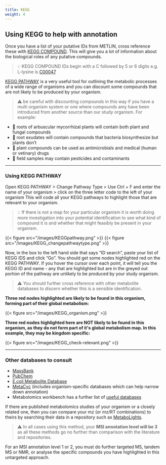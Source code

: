 ```yaml
---
title: KEGG
weight: 4
---
```


## Using KEGG to help with annotation

Once you have a list of your putative IDs from METLIN, cross reference these with [KEGG COMPOUND](https://www.genome.jp/kegg/compound/). This will give you a lot of information about the biological roles of any putative compounds.

> :bulb: KEGG COMPOUND IDs begin with a C followed by 5 or 6 digits e.g. L-lysine is [C00047](https://www.genome.jp/entry/C00047)

[KEGG PATHWAY](https://www.genome.jp/pathway/map01100) is a very useful tool for outlining the metabolic processes of a wide range of organisms and you can discount some compounds that are not likely to be produced by your organism. 

> :warning: be careful with discounting compounds in this way if you have a multi organism system or one where compounds amy have been introduced from another source than our study organism. For example:
- :mushroom: roots of arbuscular mycorrhizal plants will contain both plant and fungal compounds
- :microbe: root exudates will contain compounds that bacteria biosynthesize but plants don’t
- :seedling: plant compounds can be used as antimicrobials and medical (human or vetinary) drugs
- :tractor: field samples may contain pesticides and contaminants
---
### Using KEGG PATHWAY

Open KEGG PATHWAY > Change Pathway Type > Use Ctrl + F and enter the name of your organism > click on the three letter code to the left of your organism
This will code all your KEGG pathways to highlight those that are relevant to your organism.

> :bulb: If there is not a map for your particular organism it is worth doing more investigation into your potential identification to see what kind of compound it is and whether that might feasibly be present in your organism.

{{< figure src="/images/KEGGpathway.png" >}} {{< figure src="/images/KEGG_changepathwaytype.png" >}}

Now, in the box to the left hand side that says “ID search”, paste your list of KEGG IDS and click “Go”. You should get some nodes highlighted red on the KEGG PATHWAY.
If you hover the cursor over each point, it will tell you the KEGG ID and name - any that are highlighted but are in the greyed out portion of the pathway are unlikely to be produced by your study organism.

> :warning: You should further cross reference with other metabolite databases to discern whether this is a sensible identification.

**Three red nodes highlighted are likely to be found in this organism, forming part of their global metabolism:**

{{< figure src="/images/KEGG_organism.png" >}}

**Three red nodes highlighted here are NOT likely to be found in this organism, as they do not form part of it's global metabolism map. In this example, they may be kingdom specific:**

{{< figure src="/images/KEGG_check-relevant.png" >}}

---

### Other databases to consult
- [MassBank](https://massbank.eu//MassBank/Search)
- [PubChem ](https://pubchem.ncbi.nlm.nih.gov/)
- [E.coli Metabolite Database](https://ecmdb.ca/)
- [MetaCyc](https://metacyc.org/) (includes organism-specific databases which can help narrow down annotation)
- Metabolomics workbench has a further list of [useful databases](https://www.metabolomicsworkbench.org/databases/externaldatabases.php)

If there are published metabolomics studies of your organism or a closely related one, then you can compare your mz (or mz/RT combinations) to theirs by searching their data in a repository such as [MetaboLights](https://www.ebi.ac.uk/metabolights/search?).

> :warning: In all cases using this method, your **MSI annotation level will be 3** as all these methods go no further than comparison with the literature and repositories.

For an MSI annotation level 1 or 2, you must do further targeted MS, tandem MS or NMR, or analyse the specific compounds you have highlighted in this untargeted approach.

